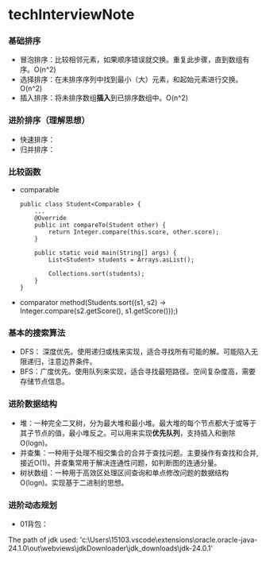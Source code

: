# techInterviewNote

### 基础排序

* 冒泡排序：比较相邻元素，如果顺序错误就交换。重复此步骤，直到数组有序。O(n^2)
* 选择排序：在未排序序列中找到最小（大）元素，和起始元素进行交换。 O(n^2)
* 插入排序：将未排序数组**插入**到已排序数组中。O(n^2)


### 进阶排序（理解思想）

* 快速排序：
* 归并排序：


### 比较函数

* comparable
    ```
    public class Student<Comparable> {
        ...
        @Override
        public int compareTo(Student other) {
            return Integer.compare(this.score, other.score);
        }

        public static void main(String[] args) {
            List<Student> students = Arrays.asList();

            Collections.sort(students);
        }
    }
    ```
* comparator method(Students.sort((s1, s2) -> Integer.compare(s2.getScore(), s1.getScore()));)


### 基本的搜索算法

* DFS： 深度优先。使用递归或栈来实现，适合寻找所有可能的解。可能陷入无限递归，注意边界条件。
* BFS：广度优先。使用队列来实现，适合寻找最短路径。空间复杂度高，需要存储节点信息。


### 进阶数据结构

* 堆：一种完全二叉树，分为最大堆和最小堆。最大堆的每个节点都大于或等于其子节点的值，最小堆反之。可以用来实现**优先队列**，支持插入和删除 O(logn)。
* 并查集：一种用于处理不相交集合的合并于查找问题。主要操作有查找和合并,接近O(1)。并查集常用于解决连通性问题，如判断图的连通分量。
* 树状数组：一种用于高效区处理区间查询和单点修改问题的数据结构O(logn)。实现基于二进制的思想。


### 进阶动态规划

* 01背包：



The path of jdk used: 'c:\Users\15103\.vscode\extensions\oracle.oracle-java-24.1.0\out\webviews\jdkDownloader\jdk_downloads\jdk-24.0.1'